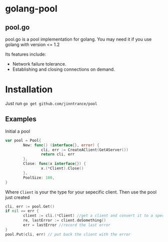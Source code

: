 golang-pool
====

## pool.go

pool.go is a pool implementation for golang. You may need it if you use golang with version <= 1.2 

Its features include:

* Network failure tolerance.
* Establishing and closing connections on demand.

# Installation

Just run `go get github.com/jinntrance/pool`

## Examples

Initial a pool
```go
var pool = Pool{
        New: func() (interface{}, error) {
                cli, err := CreateAClient(GetAServer())
                return cli, err
        },
        Close: func(x interface{}) {
                x.(*Client).Close()
        },
        PoolSize: 100,
}

```
Where `Client` is your the type for your sepecific client.
Then use the pool just created
```go
cli, err := pool.Get()
if nil == err {
        client := cli.(*Client) //get a client and convert it to a specific type
        re, lastError := client.doSomething()
        err = lastError //record the last error
} 
pool.Put(cli, err) // put back the client with the error
```
